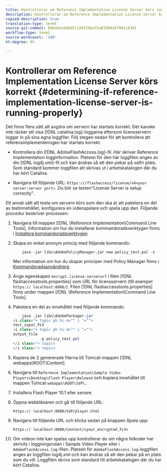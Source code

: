```yaml
---
title: Kontrollerar om Reference Implementation License Server körs som den ska
description: Kontrollerar om Reference Implementation License Server körs som den ska
copied-description: true
translation-type: tm+mt
source-git-commit: 89bdda1d4bd5c126f19ba75a819942df901183d1
workflow-type: tm+mt
source-wordcount: '349'
ht-degree: 0%

---
```



# Kontrollerar om Reference Implementation License Server körs korrekt {#determining-if-reference-implementation-license-server-is-running-properly}

Det finns flera sätt att avgöra om servern har startats korrekt. Det kanske inte räcker att visa [!DNL catalina.log]-loggarna eftersom licensservern loggar in på sina egna loggfiler. Följ stegen nedan för att kontrollera att referensimplementeringen har startats korrekt.

* Kontrollera din [!DNL AdobeFlashAccess.log]-fil. Här skriver Reference Implementation logginformation. Platsen för den här loggfilen anges av din [!DNL log4j.xml]-fil och kan ändras så att den pekar på valfri plats. Som standard kommer loggfilen att skrivas ut i arbetskatalogen där du har kört Catalina.

* Navigera till följande URL: `https:///flashaccess/license/v4<your server:server port>`. Du bör se texten&quot;License Server is setup correctly&quot;.

Ett annat sätt att testa om servern körs som den ska är att paketera en del av testinnehållet, konfigurera en videospelare och spela upp den. Följande procedur beskriver processen:

1. Navigera till mappen [!DNL \Reference Implementation\Command Line Tools]. Information om hur du installerar kommandoradsverktygen finns i [Installera kommandoradsverktygen](../aaxs-reference-implementations/command-line-tools/aaxs-ref-impl-command-line-overview.md#installing-the-command-line-tools).

1. Skapa en enkel anonym princip med följande kommando:

   ```
       java -jar libs\AdobePolicyManager.jar new policy_test.pol -x
   ```

   Mer information om hur du skapar principer med Policy Manager finns i [Kommandoradsanvändning](../aaxs-reference-implementations/command-line-tools/policy-manager/command-line-usage.md).

1. Ange egenskapen `encrypt.license.serverurl` i filen [!DNL flashaccesstools.properties] som URL för licensservern (till exempel `https:// localhost:8080/`). Filen [!DNL flashaccesstools.properties] finns under mappen [!DNL \Reference Implementation\Command Line Tools].

1. Paketera en del av innehållet med följande kommando:

   ```java
       java -jar libs\AdobePackager.jar  
   <i class="+ topic ph hi-d="" i "="">
   test_input_FLV  
   <i class="+ topic ph hi-d="" i "="">
   output_file  
               -p policy_test.pol 
   </i class="+ topic> 
   </i class="+ topic>
   ```

1. Kopiera de 2 genererade filerna till Tomcat-mappen [!DNL webapps\ROOT\Content].
1. Navigera till `Reference Implementation\Sample Video Players\Desktop\Flash Player\Release` och kopiera innehållet till mappen Tomcat `webapps\ROOT\SVP\`.
1. Installera Flash Player 10.1 eller senare.
1. Öppna webbläsaren och gå till följande URL:

   `https:// localhost:8080/SVP/player.html`
1. Navigera till följande URL och klicka sedan på knappen Spela upp:

   `https:// localhost:8080/Content/<your_encrypted_FLV>`
1. Om videon inte kan spelas upp kontrollerar du om några felkoder har skrivits i loggningsrutan i Sample Video Player eller i `AdobeFlashAccess.log`-filen. Platsen för `AdobeFlashAccess.log`-loggfilen anges av loggfilen log4j.xml och kan ändras så att den pekar på en plats som du vill. Loggfilen skrivs som standard till arbetskatalogen där du har kört Catalina.
